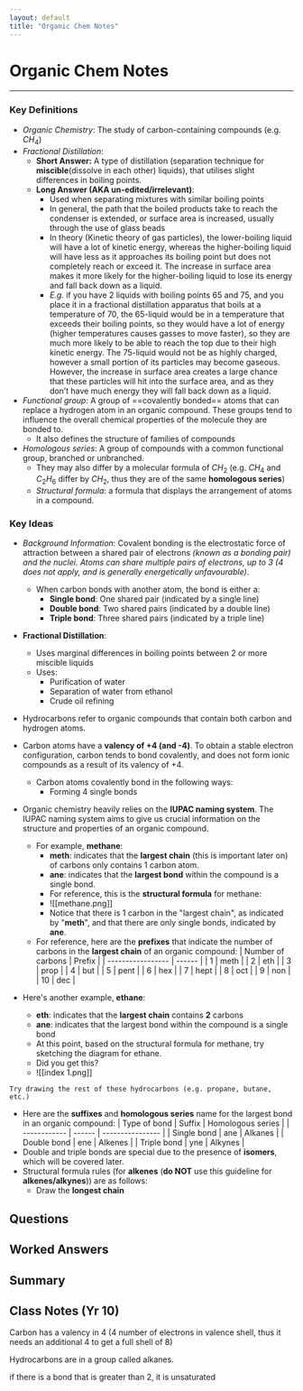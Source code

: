 ```yaml
---
layout: default
title: "Organic Chem Notes"
---
```

# Organic Chem Notes

---
### Key Definitions
- *Organic Chemistry*: The study of carbon-containing compounds (e.g. $CH_4$)
- *Fractional Distillation*:
	- **Short Answer:** A type of distillation (separation technique for **miscible**(dissolve in each other) liquids), that utilises slight differences in boiling points.
	- **Long Answer (AKA un-edited/irrelevant)**: 
		- Used when separating mixtures with similar boiling points
		- In general, the path that the boiled products take to reach the condenser is extended, or surface area is increased, usually through the use of glass beads
		- In theory (Kinetic theory of gas particles), the lower-boiling liquid will have a lot of kinetic energy, whereas the higher-boiling liquid will have less as it approaches its boiling point but does not completely reach or exceed it. The increase in surface area makes it more likely for the higher-boiling liquid to lose its energy and fall back down as a liquid.
		- *E.g.* if you have 2 liquids with boiling points 65 and 75, and you place it in a fractional distillation apparatus that boils at a temperature of 70, the 65-liquid would be in a temperature that exceeds their boiling points, so they would have a lot of energy (higher temperatures causes gasses to move faster), so they are much more likely to be able to reach the top due to their high kinetic energy. The 75-liquid would not be as highly charged, however a small portion of its particles may become gaseous. However, the increase in surface area creates a large chance that these particles will hit into the surface area, and as they don’t have much energy they will fall back down as a liquid.
- *Functional group*: A group of ==covalently bonded== atoms that can replace a hydrogen atom in an organic compound. These groups tend to influence the overall chemical properties of the molecule they are bonded to.
	- It also defines the structure of families of compounds
- *Homologous series*: A group of compounds with a common functional group, branched or unbranched.
	- They may also differ by a molecular formula of $CH_2$ (e.g. $CH_4$ and $C_2H_6$ differ by $CH_2$, thus they are of the same **homologous series**)
	- *Structural formula*: a formula that displays the arrangement of atoms in a compound.

### Key Ideas
- *Background Information*: Covalent bonding is the electrostatic force of attraction between a shared pair of electrons *(known as a bonding pair) and the nuclei.  Atoms can share multiple pairs of electrons, up to 3 (4 does not apply, and is generally energetically unfavourable)*.
	- When carbon bonds with another atom, the bond is either a:
		- **Single bond**: One shared pair (indicated by a single line)
		- **Double bond**: Two shared pairs (indicated by a double line)
		- **Triple bond**: Three shared pairs (indicated by a triple line)
- **Fractional Distillation**:
	- Uses marginal differences in boiling points between 2 or more miscible liquids
	- Uses:
		- Purification of water
		- Separation of water from ethanol
		- Crude oil refining

- Hydrocarbons refer to organic compounds that contain both carbon and hydrogen atoms.
- Carbon atoms have a **valency of +4 (and -4)**. To obtain a stable electron configuration, carbon tends to bond covalently, and does not form ionic compounds as a result of its valency of +4. 
	- Carbon atoms covalently bond in the following ways:
		- Forming 4 single bonds
- Organic chemistry heavily relies on the **IUPAC naming system**. The IUPAC naming system aims to give us crucial information on the structure and properties of an organic compound.
	- For example, **methane**:
		- **meth**: indicates that the **largest chain** (this is important later on) of carbons only contains 1 carbon atom.
		- **ane**: indicates that the **largest bond** within the compound is a single bond.
		- For reference, this is the **structural formula** for methane:
		- ![[methane.png]]
		- Notice that there is 1 carbon in the "largest chain", as indicated by "**meth**", and that there are only single bonds, indicated by **ane**.
	- For reference, here are the **prefixes** that indicate the number of carbons in the **largest chain** of an organic compound:
| Number of carbons | Prefix |
| ----------------- | ------ |
| 1                 | meth   |
| 2                 | eth    |
| 3                 | prop   |
| 4                 | but    |
| 5                 | pent   |
| 6                 | hex    |
| 7                 | hept   |
| 8                 | oct    |
| 9                 | non    |
| 10                | dec       |
- Here's another example, **ethane**:
	- **eth**: indicates that the **largest chain** contains **2** carbons
	- **ane**: indicates that the largest bond within the compound is a single bond
	- At this point, based on the structural formula for methane, try sketching the diagram for ethane.
	- Did you get this?
	- ![[index 1.png]]
```ad-question
Try drawing the rest of these hydrocarbons (e.g. propane, butane, etc.)
```
- Here are the **suffixes** and **homologous series** name for the largest bond in an organic compound:
| Type of bond | Suffix | Homologous series |
| ------------ | ------ | ---------------- |
| Single bond  | ane    | Alkanes          |
| Double bond  | ene    | Alkenes          |
| Triple bond  | yne    | Alkynes          | 
- Double and triple bonds are special due to the presence of **isomers**, which will be covered later.
- Structural formula rules (for **alkenes** (**do NOT** use this guideline for **alkenes/alkynes**)) are as follows:
	- Draw the **longest chain**




## Questions


## Worked Answers


## Summary


## Class Notes (Yr 10)

Carbon has a valency in 4 (4 number of electrons in valence shell, thus it needs an additional 4 to get a full shell of 8)

Hydrocarbons are in a group called alkanes.

if there is a bond that is greater than 2, it is unsaturated